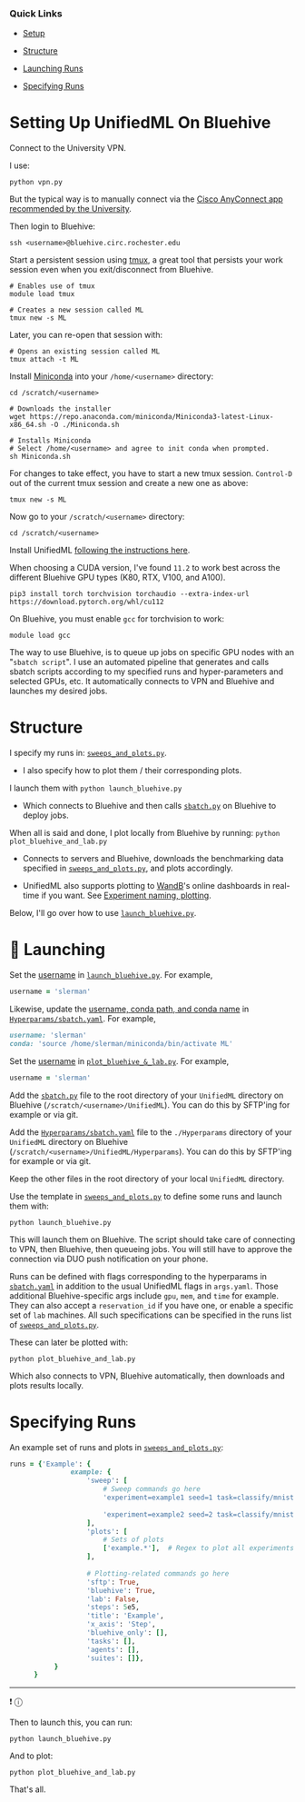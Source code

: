### Quick Links

- [Setup](#setting-up-unifiedml-on-bluehive)

- [Structure](#structure)

- [Launching Runs](#rocket-launching)

- [Specifying Runs](#specifying-runs)

# Setting Up UnifiedML On Bluehive

Connect to the University VPN.

I use:

```console
python vpn.py
```

But the typical way is to manually connect via the [Cisco AnyConnect app recommended by the University](https://tech.rochester.edu/services/remote-access-vpn/).

Then login to Bluehive:

```console
ssh <username>@bluehive.circ.rochester.edu
```

Start a persistent session using [tmux](https://en.wikipedia.org/wiki/Tmux), a great tool that persists your work session even when you exit/disconnect from Bluehive.

```console
# Enables use of tmux
module load tmux

# Creates a new session called ML
tmux new -s ML
```

Later, you can re-open that session with:

```console
# Opens an existing session called ML
tmux attach -t ML
```

Install [Miniconda](https://docs.conda.io/en/latest/miniconda.html) into your ```/home/<username>``` directory:

```console
cd /scratch/<username>

# Downloads the installer
wget https://repo.anaconda.com/miniconda/Miniconda3-latest-Linux-x86_64.sh -O ./Miniconda.sh

# Installs Miniconda 
# Select /home/<username> and agree to init conda when prompted.
sh Miniconda.sh
```

For changes to take effect, you have to start a new tmux session. ```Control-D``` out of the current tmux session and create a new one as above:

```console
tmux new -s ML
```

Now go to your ```/scratch/<username>``` directory:

```console
cd /scratch/<username>
```

Install UnifiedML [following the instructions here](https://www.github.com/agi-init/UnifiedML#wrench-setting-up).

When choosing a CUDA version, I've found ```11.2``` to work best across the different Bluehive GPU types (K80, RTX, V100, and A100).

```console
pip3 install torch torchvision torchaudio --extra-index-url https://download.pytorch.org/whl/cu112
```

On Bluehive, you must enable ```gcc``` for torchvision to work:

```console
module load gcc
```

The way to use Bluehive, is to queue up jobs on specific GPU nodes with an "```sbatch script```". I use an automated pipeline that generates and calls sbatch scripts according to my specified runs and hyper-parameters and selected GPUs, etc. It automatically connects to VPN and Bluehive and launches my desired jobs.

# Structure

I specify my runs in: [```sweeps_and_plots.py```](sweeps_and_plots.py).
- I also specify how to plot them / their corresponding plots.

I launch them with ```python launch_bluehive.py```
- Which connects to Bluehive and then calls [```sbatch.py```](sbatch.py) on Bluehive to deploy jobs.

When all is said and done, I plot locally from Bluehive by running: ```python plot_bluehive_and_lab.py```
- Connects to servers and Bluehive, downloads the benchmarking data specified in [```sweeps_and_plots.py```](sweeps_and_plots.py), and plots accordingly.

- UnifiedML also supports plotting to [WandB](https://wandb.ai/)'s online dashboards in real-time if you want. See [Experiment naming, plotting](https://github.com/AGI-init/UnifiedML#experiment-naming-plotting).

Below, I'll go over how to use [```launch_bluehive.py```](launch_bluehive.py).

# :rocket: Launching

Set the [username](launch_bluehive.py#L14) in [```launch_bluehive.py```](launch_bluehive.py). For example,

```ruby
username = 'slerman'
```

Likewise, update the [username, conda path, and conda name](Hyperparams/sbatch.yaml#L6-L7) in [```Hyperparams/sbatch.yaml```](Hyperparams/sbatch.yaml). For example,

```ruby
username: 'slerman'
conda: 'source /home/slerman/miniconda/bin/activate ML'
```

Set the [username](plot_bluehive_&_lab.py#L42) in [```plot_bluehive_&_lab.py```](plot_bluehive_&_lab.py). For example,

```ruby
username = 'slerman'
```

Add the [```sbatch.py```](sbatch.py) file to the root directory of your ```UnifiedML``` directory on Bluehive (```/scratch/<username>/UnifiedML```). You can do this by SFTP'ing for example or via git.

Add the [```Hyperparams/sbatch.yaml```](Hyperparams/sbatch.yaml) file to the ```./Hyperparams``` directory of your ```UnifiedML``` directory on Bluehive (```/scratch/<username>/UnifiedML/Hyperparams```). You can do this by SFTP'ing for example or via git.

Keep the other files in the root directory of your local ```UnifiedML``` directory.

Use the template in [```sweeps_and_plots.py```](sweeps_and_plots.py) to define some runs and launch them with:

```console
python launch_bluehive.py
```

This will launch them on Bluehive. The script should take care of connecting to VPN, then Bluehive, then queueing jobs. You will still have to approve the connection via DUO push notification on your phone.

Runs can be defined with flags corresponding to the hyperparams in [```sbatch.yaml```](Hyperparams/sbatch.yaml) in addition to the usual UnifiedML flags in ```args.yaml```. Those additional Bluehive-specific args include ```gpu```, ```mem```, and ```time``` for example. They can also accept a ```reservation_id``` if you have one, or enable a specific set of ```lab``` machines. All such specifications can be specified in the runs list of [```sweeps_and_plots.py```](sweeps_and_plots.py).

These can later be plotted with:

```console
python plot_bluehive_and_lab.py
```

Which also connects to VPN, Bluehive automatically, then downloads and plots results locally.

# Specifying Runs

An example set of runs and plots in [```sweeps_and_plots.py```](sweeps_and_plots.py):

```ruby
runs = {'Example': {
               example: {
                   'sweep': [
                       # Sweep commands go here
                       'experiment=example1 seed=1 task=classify/mnist',
                       
                       'experiment=example2 seed=2 task=classify/mnist gpu=A100'
                   ],
                   'plots': [
                       # Sets of plots
                       ['example.*'],  # Regex to plot all experiments starting with "example"
                   ],
                   
                   # Plotting-related commands go here
                   'sftp': True,
                   'bluehive': True,
                   'lab': False,
                   'steps': 5e5,
                   'title': 'Example',
                   'x_axis': 'Step',
                   'bluehive_only': [],
                   'tasks': [],
                   'agents': [],
                   'suites': []},
           }
      }
```
---


:exclamation: &#9432;
 
Then to launch this, you can run:

```console
python launch_bluehive.py
```

And to plot:

```console
python plot_bluehive_and_lab.py
```

That's all.
